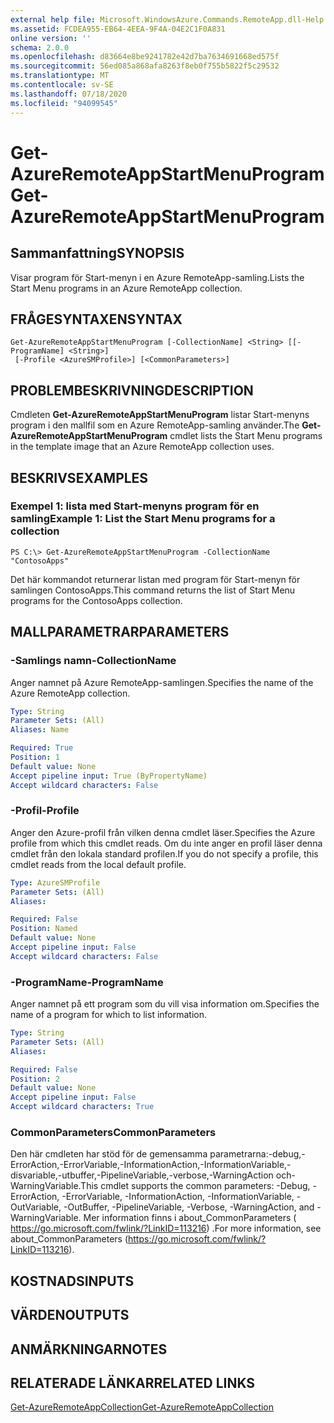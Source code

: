 ```yaml
---
external help file: Microsoft.WindowsAzure.Commands.RemoteApp.dll-Help.xml
ms.assetid: FCDEA955-EB64-4EEA-9F4A-04E2C1F0A831
online version: ''
schema: 2.0.0
ms.openlocfilehash: d83664e8be9241782e42d7ba7634691668ed575f
ms.sourcegitcommit: 56ed085a868afa8263f8eb0f755b5822f5c29532
ms.translationtype: MT
ms.contentlocale: sv-SE
ms.lasthandoff: 07/18/2020
ms.locfileid: "94099545"
---
```

# <span data-ttu-id="1e912-101">Get-AzureRemoteAppStartMenuProgram</span><span class="sxs-lookup"><span data-stu-id="1e912-101">Get-AzureRemoteAppStartMenuProgram</span></span>

## <span data-ttu-id="1e912-102">Sammanfattning</span><span class="sxs-lookup"><span data-stu-id="1e912-102">SYNOPSIS</span></span>
<span data-ttu-id="1e912-103">Visar program för Start-menyn i en Azure RemoteApp-samling.</span><span class="sxs-lookup"><span data-stu-id="1e912-103">Lists the Start Menu programs in an Azure RemoteApp collection.</span></span>

## <span data-ttu-id="1e912-104">FRÅGESYNTAXEN</span><span class="sxs-lookup"><span data-stu-id="1e912-104">SYNTAX</span></span>

```
Get-AzureRemoteAppStartMenuProgram [-CollectionName] <String> [[-ProgramName] <String>]
 [-Profile <AzureSMProfile>] [<CommonParameters>]
```

## <span data-ttu-id="1e912-105">PROBLEMBESKRIVNING</span><span class="sxs-lookup"><span data-stu-id="1e912-105">DESCRIPTION</span></span>
<span data-ttu-id="1e912-106">Cmdleten **Get-AzureRemoteAppStartMenuProgram** listar Start-menyns program i den mallfil som en Azure RemoteApp-samling använder.</span><span class="sxs-lookup"><span data-stu-id="1e912-106">The **Get-AzureRemoteAppStartMenuProgram** cmdlet lists the Start Menu programs in the template image that an Azure RemoteApp collection uses.</span></span>

## <span data-ttu-id="1e912-107">BESKRIVS</span><span class="sxs-lookup"><span data-stu-id="1e912-107">EXAMPLES</span></span>

### <span data-ttu-id="1e912-108">Exempel 1: lista med Start-menyns program för en samling</span><span class="sxs-lookup"><span data-stu-id="1e912-108">Example 1: List the Start Menu programs for a collection</span></span>
```
PS C:\> Get-AzureRemoteAppStartMenuProgram -CollectionName "ContosoApps"
```

<span data-ttu-id="1e912-109">Det här kommandot returnerar listan med program för Start-menyn för samlingen ContosoApps.</span><span class="sxs-lookup"><span data-stu-id="1e912-109">This command returns the list of Start Menu programs for the ContosoApps collection.</span></span>

## <span data-ttu-id="1e912-110">MALLPARAMETRAR</span><span class="sxs-lookup"><span data-stu-id="1e912-110">PARAMETERS</span></span>

### <span data-ttu-id="1e912-111">-Samlings namn</span><span class="sxs-lookup"><span data-stu-id="1e912-111">-CollectionName</span></span>
<span data-ttu-id="1e912-112">Anger namnet på Azure RemoteApp-samlingen.</span><span class="sxs-lookup"><span data-stu-id="1e912-112">Specifies the name of the Azure RemoteApp collection.</span></span>

```yaml
Type: String
Parameter Sets: (All)
Aliases: Name

Required: True
Position: 1
Default value: None
Accept pipeline input: True (ByPropertyName)
Accept wildcard characters: False
```

### <span data-ttu-id="1e912-113">-Profil</span><span class="sxs-lookup"><span data-stu-id="1e912-113">-Profile</span></span>
<span data-ttu-id="1e912-114">Anger den Azure-profil från vilken denna cmdlet läser.</span><span class="sxs-lookup"><span data-stu-id="1e912-114">Specifies the Azure profile from which this cmdlet reads.</span></span>
<span data-ttu-id="1e912-115">Om du inte anger en profil läser denna cmdlet från den lokala standard profilen.</span><span class="sxs-lookup"><span data-stu-id="1e912-115">If you do not specify a profile, this cmdlet reads from the local default profile.</span></span>

```yaml
Type: AzureSMProfile
Parameter Sets: (All)
Aliases: 

Required: False
Position: Named
Default value: None
Accept pipeline input: False
Accept wildcard characters: False
```

### <span data-ttu-id="1e912-116">-ProgramName</span><span class="sxs-lookup"><span data-stu-id="1e912-116">-ProgramName</span></span>
<span data-ttu-id="1e912-117">Anger namnet på ett program som du vill visa information om.</span><span class="sxs-lookup"><span data-stu-id="1e912-117">Specifies the name of a program for which to list information.</span></span>

```yaml
Type: String
Parameter Sets: (All)
Aliases: 

Required: False
Position: 2
Default value: None
Accept pipeline input: False
Accept wildcard characters: True
```

### <span data-ttu-id="1e912-118">CommonParameters</span><span class="sxs-lookup"><span data-stu-id="1e912-118">CommonParameters</span></span>
<span data-ttu-id="1e912-119">Den här cmdleten har stöd för de gemensamma parametrarna:-debug,-ErrorAction,-ErrorVariable,-InformationAction,-InformationVariable,-disvariable,-utbuffer,-PipelineVariable,-verbose,-WarningAction och-WarningVariable.</span><span class="sxs-lookup"><span data-stu-id="1e912-119">This cmdlet supports the common parameters: -Debug, -ErrorAction, -ErrorVariable, -InformationAction, -InformationVariable, -OutVariable, -OutBuffer, -PipelineVariable, -Verbose, -WarningAction, and -WarningVariable.</span></span> <span data-ttu-id="1e912-120">Mer information finns i about_CommonParameters ( https://go.microsoft.com/fwlink/?LinkID=113216) .</span><span class="sxs-lookup"><span data-stu-id="1e912-120">For more information, see about_CommonParameters (https://go.microsoft.com/fwlink/?LinkID=113216).</span></span>

## <span data-ttu-id="1e912-121">KOSTNADS</span><span class="sxs-lookup"><span data-stu-id="1e912-121">INPUTS</span></span>

## <span data-ttu-id="1e912-122">VÄRDEN</span><span class="sxs-lookup"><span data-stu-id="1e912-122">OUTPUTS</span></span>

## <span data-ttu-id="1e912-123">ANMÄRKNINGAR</span><span class="sxs-lookup"><span data-stu-id="1e912-123">NOTES</span></span>

## <span data-ttu-id="1e912-124">RELATERADE LÄNKAR</span><span class="sxs-lookup"><span data-stu-id="1e912-124">RELATED LINKS</span></span>

[<span data-ttu-id="1e912-125">Get-AzureRemoteAppCollection</span><span class="sxs-lookup"><span data-stu-id="1e912-125">Get-AzureRemoteAppCollection</span></span>](./Get-AzureRemoteAppCollection.md)


